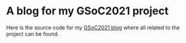# A blog for my GSoC2021 project 

Here is the source code for my [GSoC2021 blog](https://hariszaf.github.io/gsoc2021/) where all related to the project can be found. 